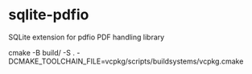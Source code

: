 # sqlite-pdfio
SQLite extension for pdfio PDF handling library


  cmake -B build/ -S .  -DCMAKE_TOOLCHAIN_FILE=vcpkg/scripts/buildsystems/vcpkg.cmake
